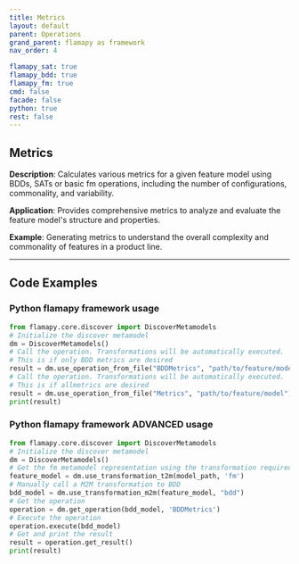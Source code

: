 ```yaml
---
title: Metrics
layout: default
parent: Operations
grand_parent: flamapy as framework
nav_order: 4

flamapy_sat: true
flamapy_bdd: true
flamapy_fm: true
cmd: false
facade: false
python: true
rest: false
---
```

## Metrics
**Description**: 
Calculates various metrics for a given feature model using BDDs, SATs or basic fm operations, including the number of configurations, commonality, and variability.

**Application**: 
Provides comprehensive metrics to analyze and evaluate the feature model's structure and properties.

**Example**: 
Generating metrics to understand the overall complexity and commonality of features in a product line.

---
## Code Examples

### Python flamapy framework usage
```python
from flamapy.core.discover import DiscoverMetamodels
# Initialize the discover metamodel
dm = DiscoverMetamodels()
# Call the operation. Transformations will be automatically executed. 
# This is if only BDD metrics are desired
result = dm.use_operation_from_file("BDDMetrics", "path/to/feature/model")
# Call the operation. Transformations will be automatically executed. 
# This is if allmetrics are desired
result = dm.use_operation_from_file("Metrics", "path/to/feature/model")
print(result)
```
### Python flamapy framework **ADVANCED** usage
```python
from flamapy.core.discover import DiscoverMetamodels
# Initialize the discover metamodel
dm = DiscoverMetamodels()
# Get the fm metamodel representation using the transformation required to get to the fm metamodel
feature_model = dm.use_transformation_t2m(model_path, 'fm')
# Manually call a M2M transformation to BDD
bdd_model = dm.use_transformation_m2m(feature_model, "bdd")
# Get the operation
operation = dm.get_operation(bdd_model, 'BDDMetrics')
# Execute the operation
operation.execute(bdd_model)
# Get and print the result
result = operation.get_result()
print(result)
```
